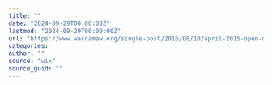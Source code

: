 ```yaml
---
title: ""
date: "2024-09-29T00:00:00Z"
lastmod: "2024-09-29T00:00:00Z"
url: "https://www.waccamaw.org/single-post/2016/08/10/april-2015-open-meeting-summary-04032015"
categories:
author: ""
source: "wix"
source_guid: ""
---
```




